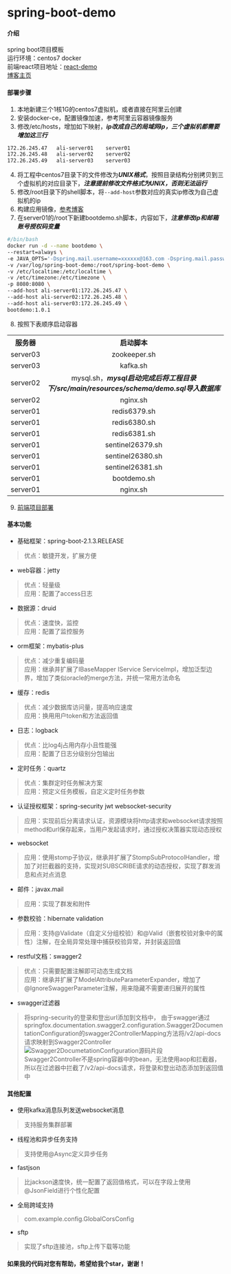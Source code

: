 # spring-boot-demo
#### 介绍
spring boot项目模板<br>
运行环境：centos7 docker<br>
前端react项目地址：<a href="https://gitee.com/xuelingkang/react-demo" target="_blank">react-demo</a><br>
<a href="https://blog.csdn.net/qq_35433926" target="_blank">博客主页</a>
#### 部署步骤
1. 本地新建三个1核1G的centos7虚拟机，或者直接在阿里云创建
2. 安装docker-ce，配置镜像加速，参考阿里云容器镜像服务
3. 修改/etc/hosts，增加如下映射，***ip改成自己的局域网ip，三个虚拟机都需要增加这三行***
```bash
172.26.245.47   ali-server01    server01
172.26.245.48   ali-server02    server02
172.26.245.49   ali-server03    server03
```
4. 将工程中centos7目录下的文件修改为***UNIX格式***，按照目录结构分别拷贝到三个虚拟机的对应目录下，***注意提前修改文件格式为UNIX，否则无法运行***
5. 修改/root目录下的shell脚本，将`--add-host`参数对应的真实ip修改为自己虚拟机的ip
6. 构建应用镜像，<a href="https://blog.csdn.net/qq_35433926/article/details/95969980" target="_blank">参考博客</a>
7. 在server01的/root下新建bootdemo.sh脚本，内容如下，***注意修改ip和邮箱账号授权码变量***
```bash
#/bin/bash
docker run -d --name bootdemo \
--restart=always \
-e JAVA_OPTS='-Dspring.mail.username=xxxxxx@163.com -Dspring.mail.password=xxxxxx' \
-v /var/log/spring-boot-demo:/root/spring-boot-demo \
-v /etc/localtime:/etc/localtime \
-v /etc/timezone:/etc/timezone \
-p 8080:8080 \
--add-host ali-server01:172.26.245.47 \
--add-host ali-server02:172.26.245.48 \
--add-host ali-server03:172.26.245.49 \
bootdemo:1.0.1
```
8. 按照下表顺序启动容器
<table>
    <tr>
        <th>服务器</th>
        <th>启动脚本</th>
    </tr>
    <tr>
        <td align="center">server03</td>
        <td align="center">zookeeper.sh</td>
    </tr>
    <tr>
        <td align="center">server03</td>
        <td align="center">kafka.sh</td>
    </tr>
    <tr>
        <td align="center">server02</td>
        <td align="center">mysql.sh，<b><i>mysql启动完成后将工程目录下/src/main/resources/schema/demo.sql导入数据库</i></b></td>
    </tr>
    <tr>
        <td align="center">server02</td>
        <td align="center">nginx.sh</td>
    </tr>
    <tr>
        <td align="center">server01</td>
        <td align="center">redis6379.sh</td>
    </tr>
    <tr>
        <td align="center">server01</td>
        <td align="center">redis6380.sh</td>
    </tr>
    <tr>
        <td align="center">server01</td>
        <td align="center">redis6381.sh</td>
    </tr>
    <tr>
        <td align="center">server01</td>
        <td align="center">sentinel26379.sh</td>
    </tr>
    <tr>
        <td align="center">server01</td>
        <td align="center">sentinel26380.sh</td>
    </tr>
    <tr>
        <td align="center">server01</td>
        <td align="center">sentinel26381.sh</td>
    </tr>
    <tr>
        <td align="center">server01</td>
        <td align="center">bootdemo.sh</td>
    </tr>
    <tr>
        <td align="center">server01</td>
        <td align="center">nginx.sh</td>
    </tr>
</table>

9. <a href="https://gitee.com/xuelingkang/react-demo" target="_blank">前端项目部署</a>
#### 基本功能
* 基础框架：spring-boot-2.1.3.RELEASE
>优点：敏捷开发，扩展方便
* web容器：jetty
>优点：轻量级<br>
应用：配置了access日志
* 数据源：druid
>优点：速度快，监控<br>
应用：配置了监控服务
* orm框架：mybatis-plus
>优点：减少重复编码量<br>
应用：继承并扩展了IBaseMapper IService ServiceImpl，增加泛型边界，增加了类似oracle的merge方法，并统一常用方法命名
* 缓存：redis
>优点：减少数据库访问量，提高响应速度<br>
应用：换用用户token和方法返回值
* 日志：logback
>优点：比log4j占用内存小且性能强<br>
应用：配置了日志分级别分包输出
* 定时任务：quartz
>优点：集群定时任务解决方案<br>
应用：预定义任务模板，自定义定时任务参数
* 认证授权框架：spring-security jwt websocket-security
>应用：实现前后分离请求认证，资源模块将http请求和websocket请求按照method和url保存起来，当用户发起请求时，通过授权决策器实现动态授权
* websocket
>应用：使用stomp子协议，继承并扩展了StompSubProtocolHandler，增加了对拦截器的支持，实现对SUBSCRIBE请求的动态授权，实现了群发消息和点对点消息
* 邮件：javax.mail
>应用：实现了群发和附件
* 参数校验：hibernate validation
>应用：支持@Validate（自定义分组校验）和@Valid（嵌套校验对象中的属性）注解，在全局异常处理中捕获校验异常，并封装返回值
* restful文档：swagger2
>优点：只需要配置注解即可动态生成文档<br>
应用：继承并扩展了ModelAttributeParameterExpander，增加了@IgnoreSwaggerParameter注解，用来隐藏不需要递归展开的属性
* swagger过滤器
>将spring-security的登录和登出url添加到文档中，
由于swagger通过springfox.documentation.swagger2.configuration.Swagger2DocumentationConfiguration的swagger2ControllerMapping方法将/v2/api-docs请求映射到Swagger2Controller<br>
![Swagger2DocumetationConfiguration源码片段](https://images.gitee.com/uploads/images/2019/0724/154915_eb28248c_1672679.png "Swagger2DocumetationConfiguration.png")<br>
Swagger2Controller不是spring容器中的bean，无法使用aop和拦截器，所以在过滤器中拦截了/v2/api-docs请求，将登录和登出动态添加到返回值中
#### 其他配置
* 使用kafka消息队列发送websocket消息
>支持服务集群部署
* 线程池和异步任务支持
>支持使用@Async定义异步任务
* fastjson
>比jackson速度快，统一配置了返回值格式，可以在字段上使用@JsonField进行个性化配置
* 全局跨域支持
>com.example.config.GlobalCorsConfig
* sftp
>实现了sftp连接池，sftp上传下载等功能
#### 如果我的代码对您有帮助，希望给我个star，谢谢！
